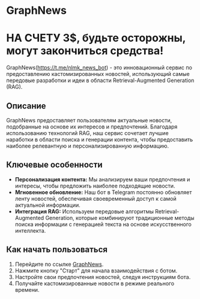 # GraphNews
# НА СЧЕТУ 3$, будьте осторожны, могут закончиться средства!
GraphNews(https://t.me/nlmk_news_bot) - это инновационный сервис по предоставлению кастомизированных новостей, использующий самые передовые разработки и идеи в области Retrieval-Augmented Generation (RAG).

## Описание

GraphNews предоставляет пользователям актуальные новости, подобранные на основе их интересов и предпочтений. Благодаря использованию технологий RAG, наш сервис сочетает лучшие наработки в области поиска и генерации контента, чтобы предоставить наиболее релевантную и персонализированную информацию.

## Ключевые особенности

- **Персонализация контента:** Мы анализируем ваши предпочтения и интересы, чтобы предложить наиболее подходящие новости.
- **Мгновенное обновление:** Наш бот в Telegram постоянно обновляет ленту новостей, обеспечивая своевременный доступ к самой актуальной информации.
- **Интеграция RAG:** Используем передовые алгоритмы Retrieval-Augmented Generation, которые комбинируют традиционные методы поиска информации с генерацией текста на основе искусственного интеллекта.

## Как начать пользоваться

1. Перейдите по ссылке [GraphNews](https://t.me/nlmk_news_bot).
2. Нажмите кнопку "Старт" для начала взаимодействия с ботом.
3. Настройте свои предпочтения новостей, следуя инструкциям бота.
4. Получайте кастомизированные новости в режиме реального времени.
